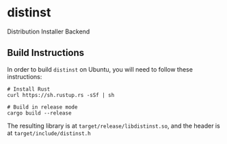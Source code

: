 # distinst

Distribution Installer Backend

## Build Instructions

In order to build `distinst` on Ubuntu, you will need to follow these instructions:

```
# Install Rust
curl https://sh.rustup.rs -sSf | sh

# Build in release mode
cargo build --release
```

The resulting library is at `target/release/libdistinst.so`, and the header is at `target/include/distinst.h`

